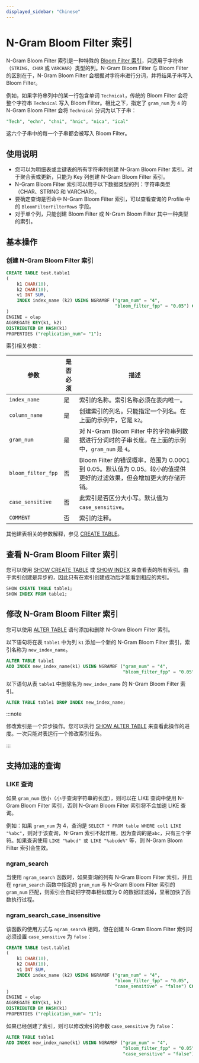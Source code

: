```yaml
---
displayed_sidebar: "Chinese"
---
```


# N-Gram Bloom Filter 索引

N-Gram Bloom Filter 索引是一种特殊的 [Bloom Filter 索引](./Bloomfilter_index.md)，只适用于字符串（`STRING`、`CHAR` 或 `VARCHAR`）类型的列。N-Gram Bloom Filter 与 Bloom Filter 的区别在于，N-Gram Bloom Filter 会根据对字符串进行分词，并将结果子串写入 Bloom Filter。

例如，如果字符串列中的某一行包含单词 `Technical`，传统的 Bloom Filter 会将整个字符串 `Technical` 写入 Bloom Filter。相比之下，指定了 `gram_num` 为 `4` 的 N-Gram Bloom Filter 会将 `Technical` 分词为以下子串：

```SQL
"Tech", "echn", "chni", "hnic", "nica", "ical"
```

这六个子串中的每一个子串都会被写入 Bloom Filter。

## 使用说明

- 您可以为明细表或主键表的所有字符串列创建 N-Gram Bloom Filter 索引。对于聚合表或更新，只能为 Key 列创建 N-Gram Bloom Filter 索引。
- N-Gram Bloom Filter 索引可以用于以下数据类型的列：字符串类型（CHAR、STRING 和 VARCHAR）。
- 要确定查询是否命中 N-Gram Bloom Filter 索引，可以查看查询的 Profile 中的 `BloomFilterFilterRows` 字段。
- 对于单个列，只能创建 Bloom Filter 或 N-Gram Bloom Filter 其中一种类型的索引。

## 基本操作

### 创建 N-Gram Bloom Filter 索引

```SQL
CREATE TABLE test.table1
(
    k1 CHAR(10),
    k2 CHAR(10),
    v1 INT SUM,
    INDEX index_name (k2) USING NGRAMBF ("gram_num" = "4",
                                         "bloom_filter_fpp" = "0.05") COMMENT ''
)
ENGINE = olap
AGGREGATE KEY(k1, k2)
DISTRIBUTED BY HASH(k1)
PROPERTIES ("replication_num"= "1");
```

索引相关参数：

| 参数               | 是否必须 | 描述                                                         |
| ------------------ | -------- | ------------------------------------------------------------ |
| `index_name`       | 是       | 索引的名称。索引名称必须在表内唯一。                         |
| `column_name`      | 是       | 创建索引的列名。只能指定一个列名。在上面的示例中，它是 `k2`。 |
| `gram_num`         | 是       | 对  N-Gram Bloom Filter 中的字符串列数据进行分词时的子串长度。在上面的示例中，`gram_num` 是 `4`。 |
| `bloom_filter_fpp` | 否       | Bloom Filter 的错误概率，范围为 0.0001 到 0.05。默认值为 0.05。较小的值提供更好的过滤效果，但会增加更大的存储开销。 |
| `case_sensitive`   | 否       | 此索引是否区分大小写。默认值为 `case_sensitive`。            |
| `COMMENT`          | 否       | 索引的注释。                                                 |

其他建表相关的参数解释，参见 [CREATE TABLE](../../sql-reference/sql-statements/data-definition/CREATE_TABLE.md)。

## 查看 N-Gram Bloom Filter 索引

您可以使用 [SHOW CREATE TABLE](../../sql-reference/sql-statements/data-manipulation/SHOW_CREATE_TABLE.md) 或 [SHOW INDEX](../../sql-reference/sql-statements/data-manipulation/SHOW_INDEX.md) 来查看表的所有索引。由于索引创建是异步的，因此只有在索引创建成功后才能看到相应的索引。

```SQL
SHOW CREATE TABLE table1;
SHOW INDEX FROM table1;
```

## 修改 N-Gram Bloom Filter 索引

您可以使用 [ALTER TABLE](../../sql-reference/sql-statements/data-definition/ALTER_TABLE.md) 语句添加和删除 N-Gram Bloom Filter 索引。

以下语句将在表 `table1` 中为列 `k1` 添加一个新的 N-Gram Bloom Filter 索引，索引名称为 `new_index_name`。

```SQL
ALTER TABLE table1 
ADD INDEX new_index_name(k1) USING NGRAMBF ("gram_num" = "4", 
                                            "bloom_filter_fpp" = "0.05") COMMENT '';
```

以下语句从表 `table1` 中删除名为 `new_index_name` 的 N-Gram Bloom Filter 索引。

```SQL
ALTER TABLE table1 DROP INDEX new_index_name;
```

:::note

修改索引是一个异步操作。您可以执行 [SHOW ALTER TABLE](../../sql-reference/sql-statements/data-manipulation/SHOW_ALTER.md) 来查看此操作的进度。一次只能对表运行一个修改索引任务。

:::

## 支持加速的查询

### LIKE 查询

如果 `gram_num` 很小（小于查询字符串的长度），则可以在 LIKE 查询中使用 N-Gram Bloom Filter 索引，否则 N-Gram Bloom Filter 索引将不会加速 LIKE 查询。

例如：如果 `gram_num` 为 4，查询是 `SELECT * FROM table WHERE col1 LIKE "%abc"`，则对于该查询，N-Gram 索引不起作用，因为查询的是`abc`，只有三个字符。如果查询使用 `LIKE "%abcd" 或 LIKE "%abcde%"` 等，则 N-Gram Bloom Filter 索引会生效。

### ngram_search

当使用 `ngram_search` 函数时，如果查询的列有 N-Gram Bloom Filter 索引，并且在 `ngram_search` 函数中指定的 `gram_num` 与 N-Gram Bloom Filter 索引的 `gram_num` 匹配，则索引会自动把字符串相似度为 0 的数据过滤掉，显著加快了函数执行过程。

### ngram_search_case_insensitive

该函数的使用方式与 `ngram_search` 相同，但在创建 N-Gram Bloom Filter 索引时必须设置 `case_sensitive` 为 `false`：

```SQL
CREATE TABLE test.table1
(
    k1 CHAR(10),
    k2 CHAR(10),
    v1 INT SUM,
    INDEX index_name (k2) USING NGRAMBF ("gram_num" = "4",
                                         "bloom_filter_fpp" = "0.05",
                                         "case_sensitive" = "false") COMMENT ''
)
ENGINE = olap
AGGREGATE KEY(k1, k2)
DISTRIBUTED BY HASH(k1)
PROPERTIES ("replication_num"= "1");
```

如果已经创建了索引，则可以修改索引的参数 `case_sensitive` 为 `false`：

```SQL
ALTER TABLE table1 
ADD INDEX new_index_name(k1) USING NGRAMBF ("gram_num" = "4",
                                            "bloom_filter_fpp" = "0.05",
                                            "case_sensitive" = "false") COMMENT '';
```
